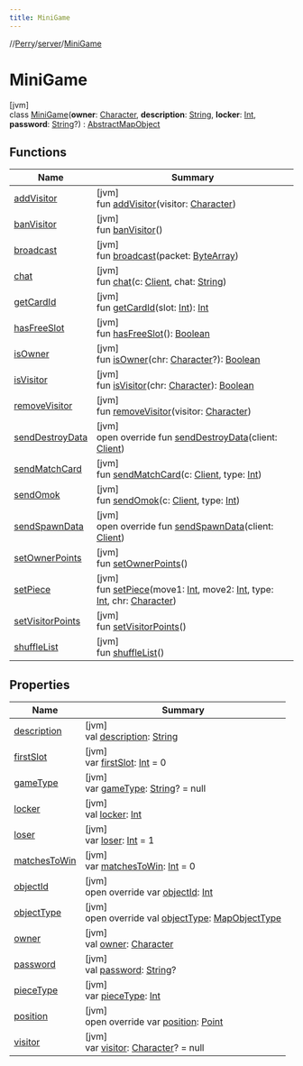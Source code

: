 ```yaml
---
title: MiniGame
---
```

//[Perry](../../../index.html)/[server](../index.html)/[MiniGame](index.html)



# MiniGame



[jvm]\
class [MiniGame](index.html)(**owner**: [Character](../../client/-character/index.html), **description**: [String](https://kotlinlang.org/api/latest/jvm/stdlib/kotlin/-string/index.html), **locker**: [Int](https://kotlinlang.org/api/latest/jvm/stdlib/kotlin/-int/index.html), **password**: [String](https://kotlinlang.org/api/latest/jvm/stdlib/kotlin/-string/index.html)?) : [AbstractMapObject](../../server.maps/-abstract-map-object/index.html)



## Functions


| Name | Summary |
|---|---|
| [addVisitor](add-visitor.html) | [jvm]<br>fun [addVisitor](add-visitor.html)(visitor: [Character](../../client/-character/index.html)) |
| [banVisitor](ban-visitor.html) | [jvm]<br>fun [banVisitor](ban-visitor.html)() |
| [broadcast](broadcast.html) | [jvm]<br>fun [broadcast](broadcast.html)(packet: [ByteArray](https://kotlinlang.org/api/latest/jvm/stdlib/kotlin/-byte-array/index.html)) |
| [chat](chat.html) | [jvm]<br>fun [chat](chat.html)(c: [Client](../../client/-client/index.html), chat: [String](https://kotlinlang.org/api/latest/jvm/stdlib/kotlin/-string/index.html)) |
| [getCardId](get-card-id.html) | [jvm]<br>fun [getCardId](get-card-id.html)(slot: [Int](https://kotlinlang.org/api/latest/jvm/stdlib/kotlin/-int/index.html)): [Int](https://kotlinlang.org/api/latest/jvm/stdlib/kotlin/-int/index.html) |
| [hasFreeSlot](has-free-slot.html) | [jvm]<br>fun [hasFreeSlot](has-free-slot.html)(): [Boolean](https://kotlinlang.org/api/latest/jvm/stdlib/kotlin/-boolean/index.html) |
| [isOwner](is-owner.html) | [jvm]<br>fun [isOwner](is-owner.html)(chr: [Character](../../client/-character/index.html)?): [Boolean](https://kotlinlang.org/api/latest/jvm/stdlib/kotlin/-boolean/index.html) |
| [isVisitor](is-visitor.html) | [jvm]<br>fun [isVisitor](is-visitor.html)(chr: [Character](../../client/-character/index.html)): [Boolean](https://kotlinlang.org/api/latest/jvm/stdlib/kotlin/-boolean/index.html) |
| [removeVisitor](remove-visitor.html) | [jvm]<br>fun [removeVisitor](remove-visitor.html)(visitor: [Character](../../client/-character/index.html)) |
| [sendDestroyData](send-destroy-data.html) | [jvm]<br>open override fun [sendDestroyData](send-destroy-data.html)(client: [Client](../../client/-client/index.html)) |
| [sendMatchCard](send-match-card.html) | [jvm]<br>fun [sendMatchCard](send-match-card.html)(c: [Client](../../client/-client/index.html), type: [Int](https://kotlinlang.org/api/latest/jvm/stdlib/kotlin/-int/index.html)) |
| [sendOmok](send-omok.html) | [jvm]<br>fun [sendOmok](send-omok.html)(c: [Client](../../client/-client/index.html), type: [Int](https://kotlinlang.org/api/latest/jvm/stdlib/kotlin/-int/index.html)) |
| [sendSpawnData](send-spawn-data.html) | [jvm]<br>open override fun [sendSpawnData](send-spawn-data.html)(client: [Client](../../client/-client/index.html)) |
| [setOwnerPoints](set-owner-points.html) | [jvm]<br>fun [setOwnerPoints](set-owner-points.html)() |
| [setPiece](set-piece.html) | [jvm]<br>fun [setPiece](set-piece.html)(move1: [Int](https://kotlinlang.org/api/latest/jvm/stdlib/kotlin/-int/index.html), move2: [Int](https://kotlinlang.org/api/latest/jvm/stdlib/kotlin/-int/index.html), type: [Int](https://kotlinlang.org/api/latest/jvm/stdlib/kotlin/-int/index.html), chr: [Character](../../client/-character/index.html)) |
| [setVisitorPoints](set-visitor-points.html) | [jvm]<br>fun [setVisitorPoints](set-visitor-points.html)() |
| [shuffleList](shuffle-list.html) | [jvm]<br>fun [shuffleList](shuffle-list.html)() |


## Properties


| Name | Summary |
|---|---|
| [description](description.html) | [jvm]<br>val [description](description.html): [String](https://kotlinlang.org/api/latest/jvm/stdlib/kotlin/-string/index.html) |
| [firstSlot](first-slot.html) | [jvm]<br>var [firstSlot](first-slot.html): [Int](https://kotlinlang.org/api/latest/jvm/stdlib/kotlin/-int/index.html) = 0 |
| [gameType](game-type.html) | [jvm]<br>var [gameType](game-type.html): [String](https://kotlinlang.org/api/latest/jvm/stdlib/kotlin/-string/index.html)? = null |
| [locker](locker.html) | [jvm]<br>val [locker](locker.html): [Int](https://kotlinlang.org/api/latest/jvm/stdlib/kotlin/-int/index.html) |
| [loser](loser.html) | [jvm]<br>var [loser](loser.html): [Int](https://kotlinlang.org/api/latest/jvm/stdlib/kotlin/-int/index.html) = 1 |
| [matchesToWin](matches-to-win.html) | [jvm]<br>var [matchesToWin](matches-to-win.html): [Int](https://kotlinlang.org/api/latest/jvm/stdlib/kotlin/-int/index.html) = 0 |
| [objectId](index.html#-115388663%2FProperties%2F863300109) | [jvm]<br>open override var [objectId](index.html#-115388663%2FProperties%2F863300109): [Int](https://kotlinlang.org/api/latest/jvm/stdlib/kotlin/-int/index.html) |
| [objectType](object-type.html) | [jvm]<br>open override val [objectType](object-type.html): [MapObjectType](../../server.maps/-map-object-type/index.html) |
| [owner](owner.html) | [jvm]<br>val [owner](owner.html): [Character](../../client/-character/index.html) |
| [password](password.html) | [jvm]<br>val [password](password.html): [String](https://kotlinlang.org/api/latest/jvm/stdlib/kotlin/-string/index.html)? |
| [pieceType](piece-type.html) | [jvm]<br>var [pieceType](piece-type.html): [Int](https://kotlinlang.org/api/latest/jvm/stdlib/kotlin/-int/index.html) |
| [position](index.html#438606202%2FProperties%2F863300109) | [jvm]<br>open override var [position](index.html#438606202%2FProperties%2F863300109): [Point](https://docs.oracle.com/javase/8/docs/api/java/awt/Point.html) |
| [visitor](visitor.html) | [jvm]<br>var [visitor](visitor.html): [Character](../../client/-character/index.html)? = null |

